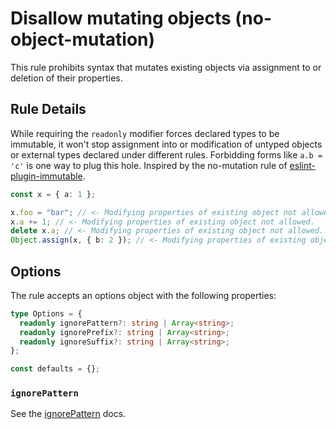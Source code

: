 # Disallow mutating objects (no-object-mutation)

This rule prohibits syntax that mutates existing objects via assignment to or deletion of their properties.

## Rule Details

While requiring the `readonly` modifier forces declared types to be immutable, it won't stop assignment into or modification of untyped objects or external types declared under different rules. Forbidding forms like `a.b = 'c'` is one way to plug this hole. Inspired by the no-mutation rule of [eslint-plugin-immutable](https://github.com/jhusain/eslint-plugin-immutable).

```typescript
const x = { a: 1 };

x.foo = "bar"; // <- Modifying properties of existing object not allowed.
x.a += 1; // <- Modifying properties of existing object not allowed.
delete x.a; // <- Modifying properties of existing object not allowed.
Object.assign(x, { b: 2 }); // <- Modifying properties of existing object not allowed.
```

## Options

The rule accepts an options object with the following properties:

```typescript
type Options = {
  readonly ignorePattern?: string | Array<string>;
  readonly ignorePrefix?: string | Array<string>;
  readonly ignoreSuffix?: string | Array<string>;
};

const defaults = {};
```

### `ignorePattern`

See the [ignorePattern](./options-ignore-pattern.md) docs.
